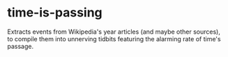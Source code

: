 # time-is-passing
Extracts events from Wikipedia's year articles (and maybe other sources), to compile them into unnerving tidbits featuring the alarming rate of time's passage.
